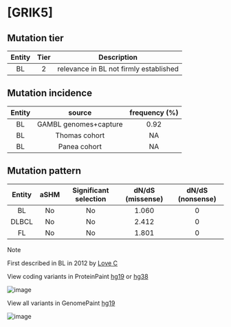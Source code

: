 # [GRIK5]

## Mutation tier

|Entity|Tier|Description                           |
|:------:|:----:|--------------------------------------|
|BL    |2   |relevance in BL not firmly established|
## Mutation incidence

|Entity|source               |frequency (%)|
|:------:|:---------------------:|:-------------:|
|BL    |GAMBL genomes+capture|0.92         |
|BL    |Thomas cohort        |  NA         |
|BL    |Panea cohort         |  NA         |

## Mutation pattern

|Entity|aSHM|Significant selection|dN/dS (missense)|dN/dS (nonsense)|
|:------:|:----:|:---------------------:|:----------------:|:----------------:|
|BL    |No  |No                   |1.060           |0               |
|DLBCL |No  |No                   |2.412           |0               |
|FL    |No  |No                   |1.801           |0               |


> [!NOTE]
> First described in BL in 2012 by [Love C](https://pubmed.ncbi.nlm.nih.gov/23143597)

View coding variants in ProteinPaint [hg19](https://www.bcgsc.ca/downloads/morinlab/GAMBL/test/genes/GRIK5_protein.html)  or [hg38](https://www.bcgsc.ca/downloads/morinlab/GAMBL/test/genes/GRIK5_protein_hg38.html)

![image](../../images/proteinpaint/GRIK5_NM_002088.svg)

View all variants in GenomePaint [hg19](https://www.bcgsc.ca/downloads/morinlab/GAMBL/test/genes/GRIK5.html)

![image](../../images/proteinpaint/GRIK5.svg)
